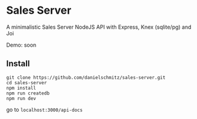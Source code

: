 # Sales Server

A minimalistic Sales Server NodeJS API with Express, Knex (sqlite/pg) and Joi 

Demo: soon

## Install

```
git clone https://github.com/danielschmitz/sales-server.git
cd sales-server
npm install
npm run createdb
npm run dev
```

go to `localhost:3000/api-docs` 


